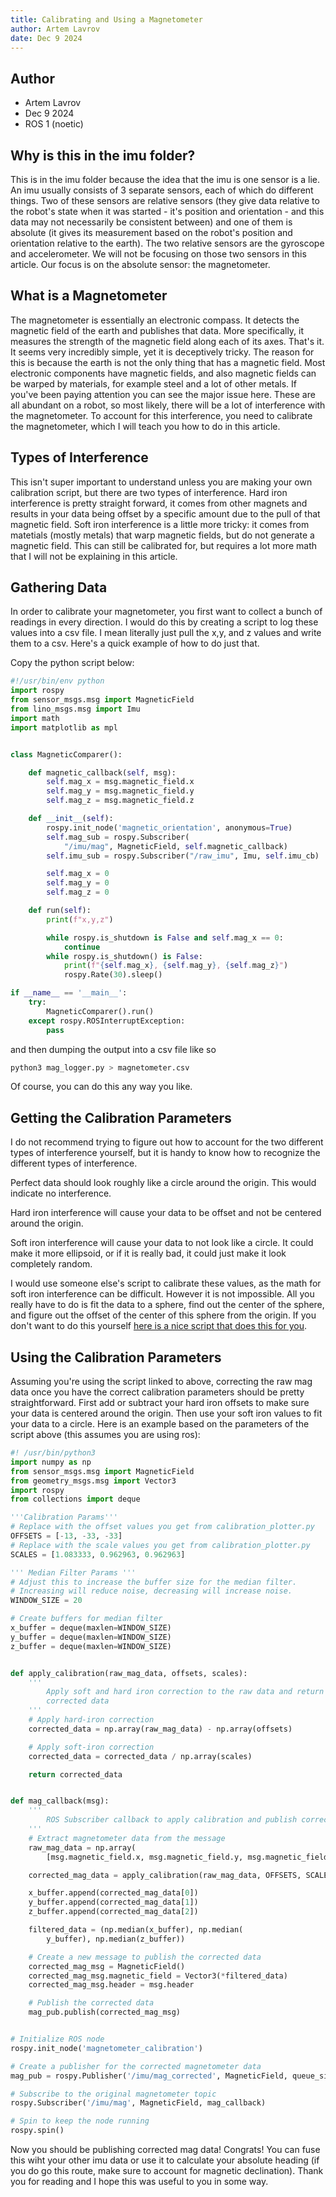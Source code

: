 ```yaml
---
title: Calibrating and Using a Magnetometer
author: Artem Lavrov
date: Dec 9 2024
---
```

## Author
* Artem Lavrov
* Dec 9 2024
* ROS 1 (noetic)

## Why is this in the imu folder?

This is in the imu folder because the idea that the imu is one sensor is a lie. An imu usually consists of 3 separate sensors, each of which do different things. Two of these sensors are relative sensors (they give data relative to the robot's state when it was started - it's position and orientation - and this data may not necessarily be consistent between) and one of them is absolute (it gives its measurement based on the robot's position and orientation relative to the earth). The two relative sensors are the gyroscope and accelerometer. We will not be focusing on those two sensors in this article. Our focus is on the absolute sensor: the magnetometer.

## What is a Magnetometer

The magnetometer is essentially an electronic compass. It detects the magnetic field of the earth and publishes that data. More specifically, it measures the strength of the magnetic field along each of its axes. That's it. It seems very incredibly simple, yet it is deceptively tricky. The reason for this is because the earth is not the only thing that has a magnetic field. Most electronic components have magnetic fields, and also magnetic fields can be warped by materials, for example steel and a lot of other metals. If you've been paying attention you can see the major issue here. These are all abundant on a robot, so most likely, there will be a lot of interference with the magnetometer. To account for this interference, you need to calibrate the magnetometer, which I will teach you how to do in this article.

## Types of Interference

This isn't super important to understand unless you are making your own calibration script, but there are two types of interference. Hard iron interference is pretty straight forward, it comes from other magnets and results in your data being offset by a specific amount due to the pull of that magnetic field. Soft iron interference is a little more tricky: it comes from matetials (mostly metals) that warp magnetic fields, but do not generate a magnetic field. This can still be calibrated for, but requires a lot more math that I will not be explaining in this article.

## Gathering Data

In order to calibrate your magnetometer, you first want to collect a bunch of readings in every direction. I would do this by creating a script to log these values into a csv file. I mean literally just pull the x,y, and z values and write them to a csv. Here's a quick example of how to do just that.

Copy the python script below:
```python
#!/usr/bin/env python
import rospy
from sensor_msgs.msg import MagneticField
from lino_msgs.msg import Imu
import math
import matplotlib as mpl


class MagneticComparer():

    def magnetic_callback(self, msg):
        self.mag_x = msg.magnetic_field.x
        self.mag_y = msg.magnetic_field.y
        self.mag_z = msg.magnetic_field.z

    def __init__(self):
        rospy.init_node('magnetic_orientation', anonymous=True)
        self.mag_sub = rospy.Subscriber(
            "/imu/mag", MagneticField, self.magnetic_callback)
        self.imu_sub = rospy.Subscriber("/raw_imu", Imu, self.imu_cb)

        self.mag_x = 0
        self.mag_y = 0
        self.mag_z = 0

    def run(self):
        print(f"x,y,z")

        while rospy.is_shutdown is False and self.mag_x == 0:
            continue
        while rospy.is_shutdown() is False:
            print(f"{self.mag_x}, {self.mag_y}, {self.mag_z}")
            rospy.Rate(30).sleep()

if __name__ == '__main__':
    try:
        MagneticComparer().run()
    except rospy.ROSInterruptException:
        pass
```

and then dumping the output into a csv file like so
```bash
python3 mag_logger.py > magnetometer.csv
```

Of course, you can do this any way you like.

## Getting the Calibration Parameters

I do not recommend trying to figure out how to account for the two different types of interference yourself, but it is handy to know how to recognize the different types of interference.

Perfect data should look roughly like a circle around the origin. This would indicate no interference.

Hard iron interference will cause your data to be offset and not be centered around the origin.

Soft iron interference will cause your data to not look like a circle. It could make it more ellipsoid, or if it is really bad, it could just make it look completely random.

I would use someone else's script to calibrate these values, as the math for soft iron interference can be difficult. However it is not impossible. All you really have to do is fit the data to a sphere, find out the center of the sphere, and figure out the offset of the center of this sphere from the origin. If you don't want to do this yourself [here is a nice script that does this for you](https://github.com/italocjs/magnetometer_calibration).

## Using the Calibration Parameters
Assuming you're using the script linked to above, correcting the raw mag data once you have the correct calibration parameters should be pretty straightforward. First add or subtract your hard iron offsets to make sure your data is centered around the origin. Then use your soft iron values to fit your data to a circle. Here is an example based on the parameters of the script above (this assumes you are using ros):
```python
#! /usr/bin/python3
import numpy as np
from sensor_msgs.msg import MagneticField
from geometry_msgs.msg import Vector3
import rospy
from collections import deque

'''Calibration Params'''
# Replace with the offset values you get from calibration_plotter.py
OFFSETS = [-13, -33, -33]
# Replace with the scale values you get from calibration_plotter.py
SCALES = [1.083333, 0.962963, 0.962963]

''' Median Filter Params '''
# Adjust this to increase the buffer size for the median filter.
# Increasing will reduce noise, decreasing will increase noise.
WINDOW_SIZE = 20

# Create buffers for median filter
x_buffer = deque(maxlen=WINDOW_SIZE)
y_buffer = deque(maxlen=WINDOW_SIZE)
z_buffer = deque(maxlen=WINDOW_SIZE)


def apply_calibration(raw_mag_data, offsets, scales):
    '''
        Apply soft and hard iron correction to the raw data and return the 
        corrected data
    '''
    # Apply hard-iron correction
    corrected_data = np.array(raw_mag_data) - np.array(offsets)

    # Apply soft-iron correction
    corrected_data = corrected_data / np.array(scales)

    return corrected_data


def mag_callback(msg):
    '''
        ROS Subscriber callback to apply calibration and publish corrected data
    '''
    # Extract magnetometer data from the message
    raw_mag_data = np.array(
        [msg.magnetic_field.x, msg.magnetic_field.y, msg.magnetic_field.z])

    corrected_mag_data = apply_calibration(raw_mag_data, OFFSETS, SCALES)

    x_buffer.append(corrected_mag_data[0])
    y_buffer.append(corrected_mag_data[1])
    z_buffer.append(corrected_mag_data[2])

    filtered_data = (np.median(x_buffer), np.median(
        y_buffer), np.median(z_buffer))

    # Create a new message to publish the corrected data
    corrected_mag_msg = MagneticField()
    corrected_mag_msg.magnetic_field = Vector3(*filtered_data)
    corrected_mag_msg.header = msg.header

    # Publish the corrected data
    mag_pub.publish(corrected_mag_msg)


# Initialize ROS node
rospy.init_node('magnetometer_calibration')

# Create a publisher for the corrected magnetometer data
mag_pub = rospy.Publisher('/imu/mag_corrected', MagneticField, queue_size=10)

# Subscribe to the original magnetometer topic
rospy.Subscriber('/imu/mag', MagneticField, mag_callback)

# Spin to keep the node running
rospy.spin()
```
 
Now you should be publishing corrected mag data! Congrats! You can fuse this wiht your other imu data or use it to calculate your absolute heading (if you do go this route, make sure to account for magnetic declination). Thank you for reading and I hope this was useful to you in some way.
